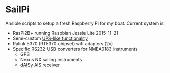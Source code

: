 SailPi
======

Ansible scripts to setup a fresh Raspberry Pi for my boat.
Current system is:
- RasPi2B+ running Raspbian Jessie Lite 2015-11-21 
- Semi-custom [UPS-like functionality](http://lowpowerlab.com/mightyboost/)
- Ralink 5370 (RT5370 chipset) wifi adapters (2x)
- Specific RS232-USB converters for NMEA0183 instruments 
	- GPS
	- Nexus NX sailing instruments
	- [dAISy](https://github.com/astuder/dAISy) AIS receiver
